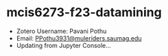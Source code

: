 # mcis6273-f23-datamining
* Zotero Username: Pavani Pothu
* Email: PPothu3931@muleriders.saumag.edu
* Updating from Jupyter Console...
